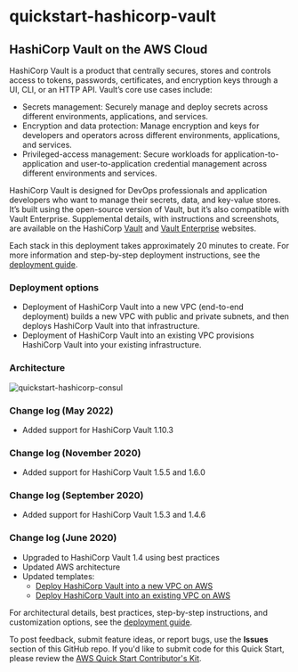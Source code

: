 # quickstart-hashicorp-vault
## HashiCorp Vault on the AWS Cloud

HashiCorp Vault is a product that centrally secures, stores and controls access to tokens, passwords, certificates, and encryption keys through a UI, CLI, or an HTTP API. Vault’s core use cases include:

* Secrets management: Securely manage and deploy secrets across different environments, applications, and services.
* Encryption and data protection: Manage encryption and keys for developers and operators across different environments, applications, and services.
* Privileged-access management: Secure workloads for application-to-application and user-to-application credential management across different environments and services.

HashiCorp Vault is designed for DevOps professionals and application developers who want to manage their secrets, data, and key-value stores. It’s built using the open-source version of Vault, but it’s also compatible with Vault Enterprise. Supplemental details, with instructions and screenshots, are available on the HashiCorp [Vault](https://www.vaultproject.io/) and [Vault Enterprise](https://www.hashicorp.com/vault.html) websites.

Each stack in this deployment takes approximately 20 minutes to create. For more information and step-by-step deployment instructions, see the [deployment guide](https://fwd.aws/j4xqw).

### Deployment options
* Deployment of HashiCorp Vault into a new VPC (end-to-end deployment) builds a new VPC with public and private subnets, and then deploys HashiCorp Vault into that infrastructure.
* Deployment of HashiCorp Vault into an existing VPC provisions HashiCorp Vault into your existing infrastructure.

### Architecture
![quickstart-hashicorp-consul](https://d0.awsstatic.com/partner-network/QuickStart/datasheets/hashicorp-vault-on-aws-architecture.png)

### Change log (May 2022)
* Added support for HashiCorp Vault 1.10.3

### Change log (November 2020)
* Added support for HashiCorp Vault 1.5.5 and 1.6.0

### Change log (September 2020)
* Added support for HashiCorp Vault 1.5.3 and 1.4.6

### Change log (June 2020)
* Upgraded to HashiCorp Vault 1.4 using best practices
* Updated AWS architecture
* Updated templates:
  * [Deploy HashiCorp Vault into a new VPC on AWS](https://fwd.aws/wN73v)
  * [Deploy HashiCorp Vault into an existing VPC on AWS](https://fwd.aws/keAD3) 
  
For architectural details, best practices, step-by-step instructions, and customization options, see the [deployment guide](https://fwd.aws/j4xqw).

To post feedback, submit feature ideas, or report bugs, use the **Issues** section of this GitHub repo.
If you'd like to submit code for this Quick Start, please review the [AWS Quick Start Contributor's Kit](https://aws-quickstart.github.io/).
